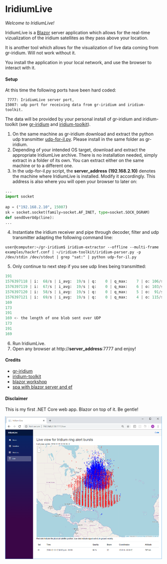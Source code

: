 # IridiumLive

*Welcome to IridiumLive!*

IridiumLive is a [Blazor](https://docs.microsoft.com/en-us/aspnet/core/blazor/?view=aspnetcore-3.1) server application which allows for the real-time vizualization of the iridium satellites as they pass above your location. 

It is another tool which allows for the visualization of live data coming from gr-iridium. Will not work without it. 

You install the application in your local network, and use the browser to interact with it.

#### Setup

At this time the following ports have been hard coded:
```
 7777: IridiumLive server port,
15007: udp port for receiving data from gr-iridium and iridium-toolkit.
```
The data will be provided by your personal install of gr-iridium and iridium-toolkit (see [gr-iridium](https://github.com/muccc/gr-iridium) and [iridium-toolkit](https://github.com/muccc/iridium-toolkit)).
1. On the same machine as gr-iridium download and extract the python udp transmitter [udp-for-il.py](udp-for-il.py). Please install in the same folder as gr-iridium.
2. Depending of your intended OS target, download and extract the appropriate IridiumLive archive. There is no installation needed, simply extract in a folder of its own. You can extract either on the same machine or to a different one.
3. In the udp-for-il.py script, the **server_address** **(192.168.2.10)** denotes the machine where IridiumLive is installed. Modify it accordingly. This address is also where you will open your browser to later on:
```python
...
import socket

ap = ("192.168.2.10", 15007)
sk = socket.socket(family=socket.AF_INET, type=socket.SOCK_DGRAM)
def sendOverUdp(line):
...
```
4. Instantiate the iridium receiver and pipe through decoder, filter and udp transmitter adapting the following command line:
```
user@computer:~/gr-iridium$ iridium-extractor --offline --multi-frame examples/hackrf.conf | ~/iridium-toolkit/iridium-parser.py -p /dev/stdin /dev/stdout | grep "sat:" | python udp-for-il.py
```
5. Only continue to next step if you see udp lines being transmitted:
```python
191
1576397118 | i:  68/s | i_avg:  19/s | q:    0 | q_max:    7 | o: 106/s | ok:  63% | ok:  43/s | ok_avg:  51% | ok:      32064 | ok_avg:   9/s | d: 0
1576397119 | i:  67/s | i_avg:  19/s | q:    0 | q_max:    6 | o: 103/s | ok:  64% | ok:  43/s | ok_avg:  51% | ok:      32108 | ok_avg:   9/s | d: 0
1576397120 | i:  58/s | i_avg:  19/s | q:    0 | q_max:    5 | o:  91/s | ok:  57% | ok:  33/s | ok_avg:  51% | ok:      32142 | ok_avg:   9/s | d: 0
1576397121 | i:  69/s | i_avg:  19/s | q:    0 | q_max:    4 | o: 115/s | ok:  61% | ok:  42/s | ok_avg:  51% | ok:      32185 | ok_avg:   9/s | d: 0
169
173
191
169 <- the length of one blob sent over UDP
173
191
169
```
6. Run IridiumLive. 
7. Open any browser at http://**server_address**:7777 and enjoy!

#### Credits

* [gr-iridium](https://github.com/muccc/gr-iridium)
* [iridium-toolkit](https://github.com/muccc/iridium-toolkit)
* [blazor workshop](https://github.com/dotnet-presentations/blazor-workshop)
* [spa with blazor server and ef](https://www.c-sharpcorner.com/article/create-a-single-page-app-with-blazor-server-and-entity-framework-core-3-0/)

#### Disclaimer

This is my first .NET Core web app. Blazor on top of it. Be gentle!

<p align="center">
  <img alt="Screenshot" style="max-width:100%;" src="prerelease1.png">
</p>
